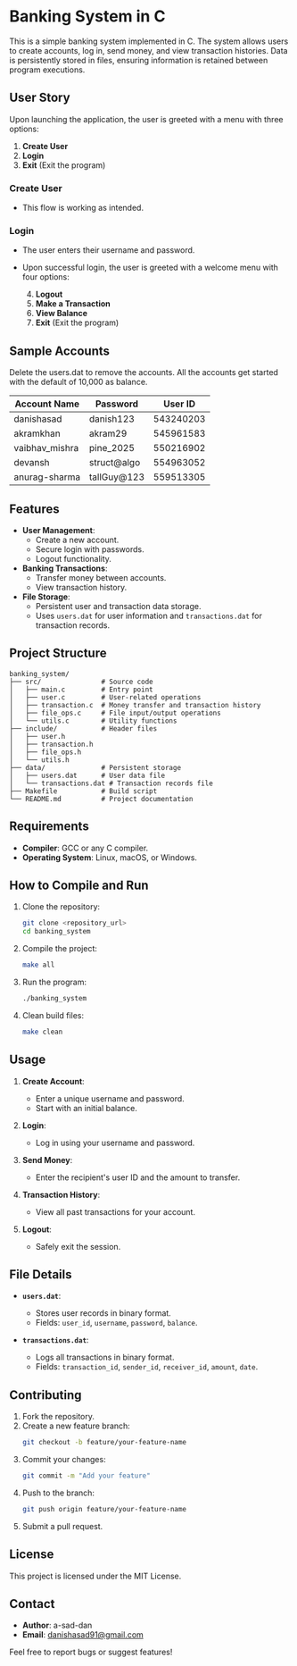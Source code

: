 
# Banking System in C

This is a simple banking system implemented in C. The system allows users to create accounts, log in, send money, and view transaction histories. Data is persistently stored in files, ensuring information is retained between program executions.

## User Story

Upon launching the application, the user is greeted with a menu with three options:

1. **Create User**
2. **Login**
3. **Exit** (Exit the program)

### Create User
- This flow is working as intended.

### Login
- The user enters their username and password.
- Upon successful login, the user is greeted with a welcome menu with four options:

  4. **Logout**
  5. **Make a Transaction**
  6. **View Balance**
  7. **Exit** (Exit the program)

## Sample Accounts
Delete the users.dat to remove the accounts.
All the accounts get started with the default of 10,000 as balance.

| Account Name   | Password    | User ID   |
| -------------- | ----------- | --------- |
| danishasad     | danish123   | 543240203 |
| akramkhan      | akram29     | 545961583 |
| vaibhav_mishra | pine_2025   | 550216902 |
| devansh        | struct@algo | 554963052 |
| anurag-sharma  | tallGuy@123 | 559513305 |


## Features
- **User Management**:
  - Create a new account.
  - Secure login with passwords.
  - Logout functionality.
- **Banking Transactions**:
  - Transfer money between accounts.
  - View transaction history.
- **File Storage**:
  - Persistent user and transaction data storage.
  - Uses `users.dat` for user information and `transactions.dat` for transaction records.

## Project Structure

```
banking_system/
├── src/               # Source code
│   ├── main.c         # Entry point
│   ├── user.c         # User-related operations
│   ├── transaction.c  # Money transfer and transaction history
│   ├── file_ops.c     # File input/output operations
│   └── utils.c        # Utility functions
├── include/           # Header files
│   ├── user.h
│   ├── transaction.h
│   ├── file_ops.h
│   └── utils.h
├── data/              # Persistent storage
│   ├── users.dat      # User data file
│   └── transactions.dat # Transaction records file
├── Makefile           # Build script
└── README.md          # Project documentation
```

## Requirements
- **Compiler**: GCC or any C compiler.
- **Operating System**: Linux, macOS, or Windows.

## How to Compile and Run
1. Clone the repository:
   ```bash
   git clone <repository_url>
   cd banking_system
   ```
2. Compile the project:
   ```bash
   make all
   ```
3. Run the program:
   ```bash
   ./banking_system
   ```
4. Clean build files:
   ```bash
   make clean
   ```

## Usage
1. **Create Account**:
   - Enter a unique username and password.
   - Start with an initial balance.

2. **Login**:
   - Log in using your username and password.

3. **Send Money**:
   - Enter the recipient's user ID and the amount to transfer.

4. **Transaction History**:
   - View all past transactions for your account.

5. **Logout**:
   - Safely exit the session.

## File Details
- **`users.dat`**:
  - Stores user records in binary format.
  - Fields: `user_id`, `username`, `password`, `balance`.

- **`transactions.dat`**:
  - Logs all transactions in binary format.
  - Fields: `transaction_id`, `sender_id`, `receiver_id`, `amount`, `date`.

## Contributing
1. Fork the repository.
2. Create a new feature branch:
   ```bash
   git checkout -b feature/your-feature-name
   ```
3. Commit your changes:
   ```bash
   git commit -m "Add your feature"
   ```
4. Push to the branch:
   ```bash
   git push origin feature/your-feature-name
   ```
5. Submit a pull request.

## License
This project is licensed under the MIT License.

## Contact
- **Author**: a-sad-dan
- **Email**: danishasad91@gmail.com

Feel free to report bugs or suggest features!